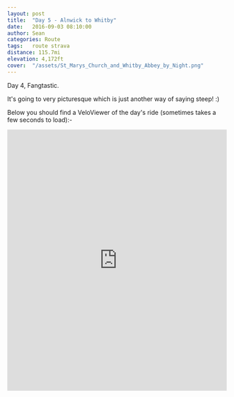 ```yaml
---
layout: post
title:  "Day 5 - Alnwick to Whitby"
date:   2016-09-03 08:10:00
author: Sean
categories: Route
tags:	route strava
distance: 115.7mi
elevation: 4,172ft
cover:  "/assets/St_Marys_Church_and_Whitby_Abbey_by_Night.png"
---
```


Day 4, Fangtastic.

It's going to very picturesque which is just another way of saying
steep! :)

Below you should find a VeloViewer of the day's ride (sometimes takes a
few seconds to load):-

<iframe style="width:100%;height:600px;" src="https://veloviewer.com/routes/6937568/embed2" frameborder="0" scrolling="no"></iframe>
